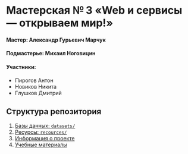 # Мастерская № 3 «Web и сервисы — открываем мир!»

#### Мастер: Александр Гурьевич Марчук
#### Подмастерье: Михаил Ноговицин
#### Участники:
* Пирогов Антон
* Новиков Никита
* Глушков Дмитрий

<h2 id="structure">Структура репозитория</h2>

1. [Базы данных: `datasets/`](https://gihub.ru/meekl-e/ssyp-2025/content/master/datasets)
2. [Ресурсы: `recources/`](https://gihub.ru/meekl-e/ssyp-2025/content/master/resources)
3. [Информация о проекте](https://gihub.ru/meekl-e/ssyp-2025/content/master/%D0%9E%D0%BF%D0%B8%D1%81%D0%B0%D0%BD%D0%B8%D0%B5_%D0%BC%D0%B0%D1%81%D1%82%D0%B5%D1%80%D1%81%D0%BA%D0%BE%D0%B9.md)
4. [Учебные материалы](https://gihub.ru/meekl-e/ssyp-2025/content/master/masters)



